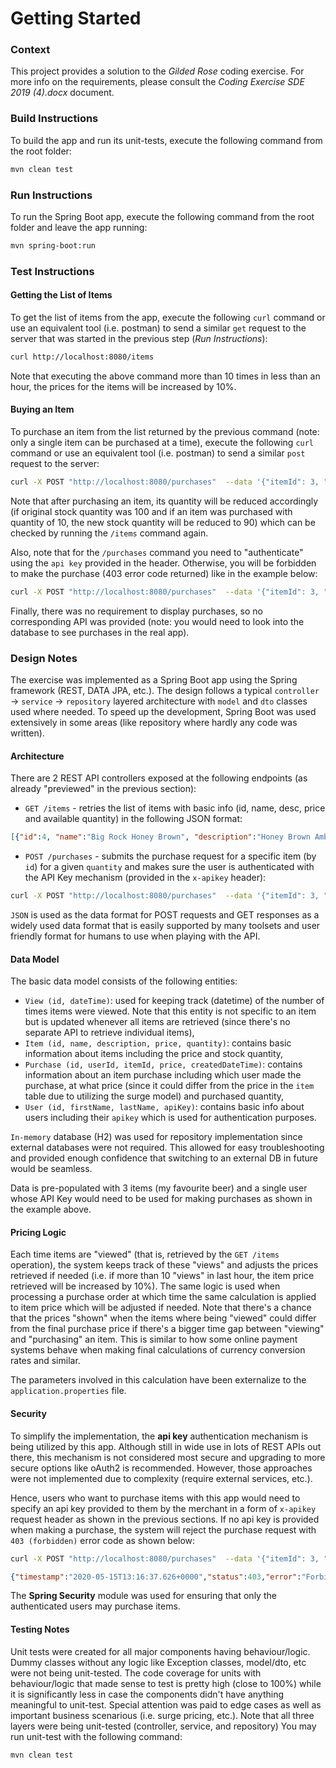 # Getting Started

### Context
This project provides a solution to the _Gilded Rose_ coding exercise. For more info on the requirements, please consult the _Coding Exercise SDE 2019 (4).docx_ document.

### Build Instructions
To build the app and run its unit-tests, execute the following command from the root folder:
```bash
mvn clean test
```

### Run Instructions
To run the Spring Boot app, execute the following command from the root folder and leave the app running:
```bash
mvn spring-boot:run
```

### Test Instructions
#### Getting the List of Items
To get the list of items from the app, execute the following `curl` command or use an equivalent tool (i.e. postman) to send a similar `get` request to the server that was started in the previous step (_Run Instructions_):
```bash
curl http://localhost:8080/items
```
Note that executing the above command more than 10 times in less than an hour, the prices for the items will be increased by 10%. 

#### Buying an Item
To purchase an item from the list returned by the previous command (note: only a single item can be purchased at a time), execute the following `curl` command or use an equivalent tool (i.e. postman) to send a similar `post` request to the server:
```bash
curl -X POST "http://localhost:8080/purchases"  --data '{"itemId": 3, "itemQuantity": 10}' -H "Content-Type: application/json" -H "x-apikey: 5af08d534f904e84803c1942473b453d"
```
Note that after purchasing an item, its quantity will be reduced accordingly (if original stock quantity was 100 and if an item was purchased with quantity of 10, the new stock quantity will be reduced to 90) which can be checked by running the `/items` command again.

Also, note that for the `/purchases` command you need to "authenticate" using the `api key` provided in the header. Otherwise, you will be forbidden to make the purchase (403 error code returned) like in the example below:
```bash
curl -X POST "http://localhost:8080/purchases"  --data '{"itemId": 3, "itemQuantity": 10}' -H "Content-Type: application/json"
```

Finally, there was no requirement to display purchases, so no corresponding API was provided (note: you would need to look into the database to see purchases in the real app).


### Design Notes
The exercise was implemented as a Spring Boot app using the Spring framework (REST, DATA JPA, etc.). The design follows a typical `controller` -> `service` -> `repository` layered architecture with `model` and `dto` classes used where needed. To speed up the development, Spring Boot was used extensively in some areas (like repository where hardly any code was written).


#### Architecture
There are 2 REST API controllers exposed at the following endpoints (as already "previewed" in the previous section):
- `GET /items` - retries the list of items with basic info (id, name, desc, price and available quantity) in the following JSON format:
```json
[{"id":4, "name":"Big Rock Honey Brown", "description":"Honey Brown Amber Lager", "price":8, "quantity":100}]
```

- `POST /purchases` - submits the purchase request for a specific item (by `id`) for a given `quantity` and makes sure the user is authenticated with the API Key mechanism (provided in the `x-apikey` header):
```bash
curl -X POST "http://localhost:8080/purchases"  --data '{"itemId": 3, "itemQuantity": 10}' -H "Content-Type: application/json" -H "x-apikey: 5af08d534f904e84803c1942473b453d"
```

`JSON` is used as the data format for POST requests and GET responses as a widely used data format that is easily supported by many toolsets and user friendly format for humans to use when playing with the API.  

#### Data Model
The basic data model consists of the following entities:
- `View (id, dateTime)`: used for keeping track (datetime) of the number of times items were viewed. Note that this entity is not specific to an item but is updated whenever all items are retrieved (since there's no separate API to retrieve individual items),
- `Item (id, name, description, price, quantity)`: contains basic information about items including the price and stock quantity,  
- `Purchase (id, userId, itemId, price, createdDateTime)`: contains information about an item purchase including which user made the purchase, at what price (since it could differ from the price in the `item` table due to utilizing the surge model) and purchased quantity,
- `User (id, firstName, lastName, apiKey)`: contains basic info about users including their `apikey` which is used for authentication purposes.

`In-memory` database (H2) was used for repository implementation since external databases were not required. This allowed for easy troubleshooting and provided enough confidence that switching to an external DB in future would be seamless.

Data is pre-populated with 3 items (my favourite beer) and a single user whose API Key would need to be used for making purchases as shown in the example above. 
  


#### Pricing Logic
Each time items are "viewed" (that is, retrieved by the `GET /items` operation), the system keeps track of these "views" and adjusts the prices retrieved if needed (i.e. if more than 10 "views" in last hour, the item price retrieved will be increased by 10%). The same logic is used when processing a purchase order at which time the same calculation is applied to item price which will be adjusted if needed. Note that there's a chance that the prices "shown" when the items where being "viewed" could differ from the final purchase price if there's a bigger time gap between "viewing" and "purchasing" an item. This is similar to how some online payment systems behave when making final calculations of currency conversion rates and similar.

The parameters involved in this calculation have been externalize to the `application.properties` file.     


#### Security
To simplify the implementation, the __api key__ authentication mechanism is being utilized by this app. Although still in wide use in lots of REST APIs out there, this mechanism is not considered most secure and upgrading to more secure options like oAuth2 is recommended. However, those approaches were not implemented due to complexity (require external services, etc.). 

Hence, users who want to purchase items with this app would need to specify an api key provided to them by the merchant in a form of `x-apikey` request header as shown in the previous sections. If no api key is provided when making a purchase, the system will reject the purchase request with `403 (forbidden)` error code as shown below:
```bash
curl -X POST "http://localhost:8080/purchases"  --data '{"itemId": 3, "itemQuantity": 10}' -H "Content-Type: application/json"
```
```json
{"timestamp":"2020-05-15T13:16:37.626+0000","status":403,"error":"Forbidden","message":"Access Denied","path":"/purchases"}
```

The __Spring Security__ module was used for ensuring that only the authenticated users may purchase items. 

#### Testing Notes
Unit tests were created for all major components having behaviour/logic. Dummy classes without any logic like Exception classes, model/dto, etc were not being unit-tested. The code coverage for units with behaviour/logic that made sense to test is pretty high (close to 100%) while it is significantly less in case the components didn't have anything meaningful to unit-test. Special attention was paid to edge cases as well as important business scenarious (i.e. surge pricing, etc.). Note that all three layers were being unit-tested (controller, service, and repository) You may run unit-test with the following command:
```bash
mvn clean test
```